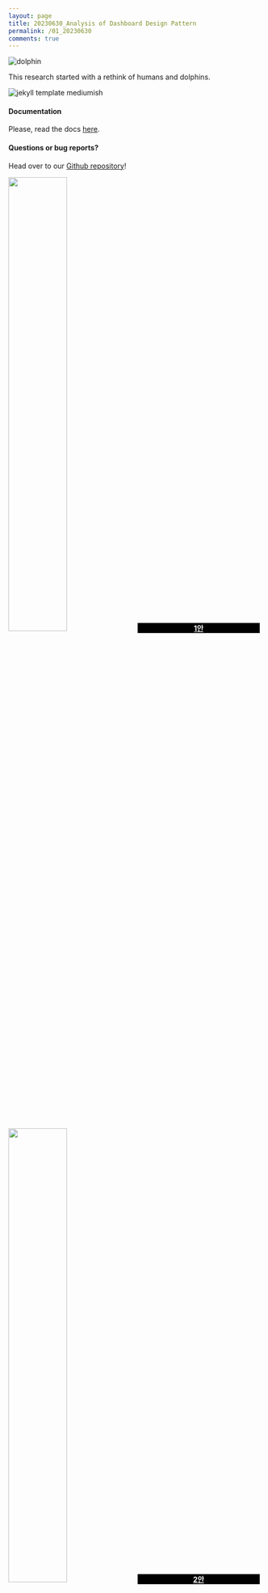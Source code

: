 ```yaml
---
layout: page
title: 20230630_Analysis of Dashboard Design Pattern
permalink: /01_20230630
comments: true
---
```


<div class="row justify-content-between" style="">
    <div class="col-md-12">
        <img class="shadow-lg" src="{{site.baseurl}}/assets/images/dolphin.png" alt="dolphin" />
        <p>This research started with a rethink of humans and dolphins.</p>
        <p class="mb-5"><img class="shadow-lg" src="{{site.baseurl}}/assets/images/mediumish-jekyll-template.png" alt="jekyll template mediumish" /></p>
        <h4>Documentation</h4>
        <p>Please, read the docs <a href="https://bootstrapstarter.com/bootstrap-templates/template-mediumish-bootstrap-jekyll/">here</a>.</p>
        <h4>Questions or bug reports?</h4>
        <p>Head over to our <a href="https://github.com/wowthemesnet/mediumish-theme-jekyll">Github repository</a>!</p>
    </div>
</div>

<div class="exbox">
    <div>
        <img src="{{site.baseurl}}/assets/images/dolphin.png" style="width:48%;display:inline-block;"/>
        <a href="https://infovizlab.github.io/InfoViz-Lab/dolphin1.html" target="_blank" style="margin-left:2%;width:48%;display:inline-block;background-color:#000;text-align:center;color:#fff;font-weight:bold;">1안</a>
    </div>
    <div style="margin-top:10px;">
        <img src="{{site.baseurl}}/assets/images/dolphin.png" style="width:48%;display:inline-block;"/>
        <a href="https://infovizlab.github.io/InfoViz-Lab/dolphin2.html" target="_blank" style="margin-left:2%;width:48%;display:inline-block;background-color:#000;text-align:center;color:#fff;font-weight:bold;">2안</a>
    </div>
    <div style="margin-top:10px;">
        <img src="{{site.baseurl}}/assets/images/dolphin.png" style="width:48%;display:inline-block;"/>
        <a href="https://infovizlab.github.io/InfoViz-Lab/dolphin3.html" target="_blank" style="margin-left:2%;width:48%;display:inline-block;background-color:#000;text-align:center;color:#fff;font-weight:bold;">3안</a>
    </div>
    <div style="margin-top:10px;">
        <img src="{{site.baseurl}}/assets/images/dolphin.png" style="width:48%;display:inline-block;"/>
        <a href="https://infovizlab.github.io/InfoViz-Lab/dolphin4.html" target="_blank" style="margin-left:2%;width:48%;display:inline-block;background-color:#000;text-align:center;color:#fff;font-weight:bold;">4안</a>
    </div>
</div>